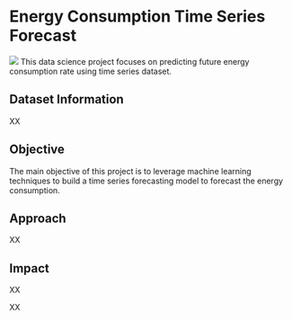 # Energy Consumption Time Series Forecast
![](https://nycdsa-blog-files.s3.us-east-2.amazonaws.com/2021/03/chaitali-majumder/house-price-497112-KhCJQICS.jpg)
This data science project focuses on predicting future energy consumption rate using time series dataset.
## Dataset Information
XX
## Objective
The main objective of this project is to leverage machine learning techniques to build a time series forecasting model to forecast the energy consumption.
## Approach
XX
## Impact
XX

XX
